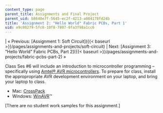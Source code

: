 ```yaml
---
content_type: page
parent_title: Assignments and Final Project
parent_uid: b8640e7f-5645-ec2f-4213-a084178fd24b
title: 'Assignment 2: "Hello World" Fabric PCBs, Part 1'
uid: e9c00279-5fc8-10f8-7807-0fa3f98a1cc6
---
```


| « Previous: [Assignment 1: Soft Circuit]({{< baseurl >}}/pages/assignments-and-projects/soft-circuit) | Next: [Assignment 3: "Hello World" Fabric PCBs, Part 2]({{< baseurl >}}/pages/assignments-and-projects/fabric-pcbs-part-2) » 

Class Ses #6 will include an introduction to microcontroller programming – specifically using [Amtel® AVR microcontrollers](http://www.atmel.com/products/AVR/default.asp?family_id=607). To prepare for class, install the appropropriate AVR development environment on your laptop, and bring your laptop to class.

*   Mac: [CrossPack](http://www.obdev.at/products/crosspack/index.html)
*   Windows: [WinAVR](http://winavr.sourceforge.net/)™

\[There are no student work samples for this assignment.\]
